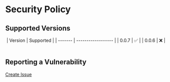 # Security Policy

## Supported Versions

​
| Version | Supported |
| ------- | ------------------ |
| 0.0.7 | :white_check_mark: |
| 0.0.6 | :x: |
​

## Reporting a Vulnerability

[Create Issue](https://github.com/gregoranders/nodejs-create-release/issues/new?labels=bug&template=bug_report.md&title=Security+Issue)
